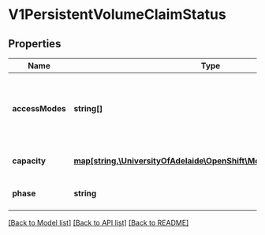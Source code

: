 # V1PersistentVolumeClaimStatus

## Properties
Name | Type | Description | Notes
------------ | ------------- | ------------- | -------------
**accessModes** | **string[]** | AccessModes contains the actual access modes the volume backing the PVC has. More info: http://kubernetes.io/docs/user-guide/persistent-volumes#access-modes-1 | [optional] 
**capacity** | [**map[string,\UniversityOfAdelaide\OpenShift\Model\ResourceQuantity]**](ResourceQuantity.md) | Represents the actual resources of the underlying volume. | [optional] 
**phase** | **string** | Phase represents the current phase of PersistentVolumeClaim. | [optional] 

[[Back to Model list]](../README.md#documentation-for-models) [[Back to API list]](../README.md#documentation-for-api-endpoints) [[Back to README]](../README.md)


